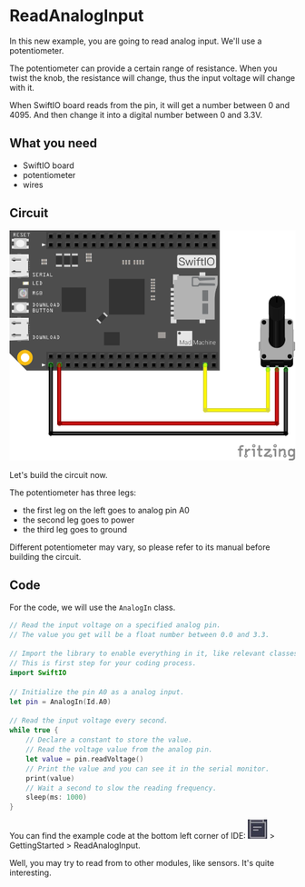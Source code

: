 # ReadAnalogInput

In this new example, you are going to read analog input. We'll use a potentiometer.

The potentiometer can provide a certain range of resistance. When you twist the knob, the resistance will change, thus the input voltage will change with it.

When SwiftIO board reads from the pin, it will get a number between 0 and 4095. And then change it into a digital number between 0 and 3.3V.

## What you need

* SwiftIO board
* potentiometer
* wires

## Circuit

![](../../.gitbook/assets/digitalinput.png)

Let's build the circuit now. 

The potentiometer has three legs:

* the first leg on the left goes to analog pin A0
* the second leg goes to power
* the third leg goes to ground

Different potentiometer may vary, so please refer to its manual before building the circuit.

## Code

For the code, we will use the `AnalogIn` class.

```swift
// Read the input voltage on a specified analog pin. 
// The value you get will be a float number between 0.0 and 3.3.

// Import the library to enable everything in it, like relevant classes and methods. 
// This is first step for your coding process.
import SwiftIO

// Initialize the pin A0 as a analog input.
let pin = AnalogIn(Id.A0)

// Read the input voltage every second.
while true {
    // Declare a constant to store the value.
    // Read the voltage value from the analog pin.
    let value = pin.readVoltage()
    // Print the value and you can see it in the serial monitor.
    print(value)
    // Wait a second to slow the reading frequency.
    sleep(ms: 1000)
}
```

You can find the example code at the bottom left corner of IDE: ![](../../.gitbook/assets/xnip2020-07-22_16-04-33.jpg) &gt; GettingStarted &gt; ReadAnalogInput.

Well, you may try to read from to other modules, like sensors. It's quite interesting.

